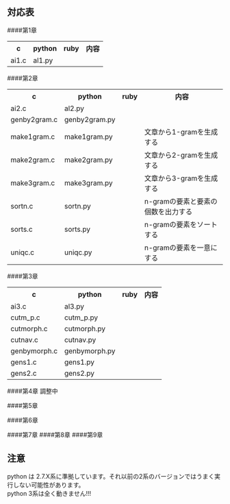 対応表
----------------------------------------------------------------------------------------------------
####第1章
<table>
    <tr>
        <th>c </th>
        <th>python</th>
        <th>ruby</th>
        <th>内容</th>
    </tr>
    <tr>
        <td>ai1.c</td>
        <td>al1.py</td>
        <td></td>
        <td></td>
    </tr>
</table>

####第2章
<table>
    <tr>
        <th>c </th>
        <th>python</th>
        <th>ruby</th>
        <th>内容</th>
    </tr>
    <tr>
        <td>ai2.c</td>
        <td>al2.py</td>
        <td></td>
        <td></td>
    </tr>
    <tr>
        <td>genby2gram.c</td>
        <td>genby2gram.py</td>
        <td></td>
        <td></td>
    </tr>
    <tr>
        <td>make1gram.c</td>
        <td>make1gram.py</td>
        <td></td>
        <td>文章から1-gramを生成する</td>
    </tr>
    <tr>
        <td>make2gram.c</td>
        <td>make2gram.py</td>
        <td></td>
        <td>文章から2-gramを生成する</td>
    </tr>
    <tr>
        <td>make3gram.c</td>
        <td>make3gram.py</td>
        <td></td>
        <td>文章から3-gramを生成する</td>
    </tr>
    <tr>
        <td>sortn.c</td>
        <td>sortn.py</td>
        <td></td>
        <td>n-gramの要素と要素の個数を出力する</td>
    </tr>
    <tr>
        <td>sorts.c</td>
        <td>sorts.py</td>
        <td></td>
        <td>n-gramの要素をソートする</td>
    </tr>
    <tr>
        <td>uniqc.c</td>
        <td>uniqc.py</td>
        <td></td>
        <td>n-gramの要素を一意にする</td>
    </tr>
</table>

####第3章
<table>
    <tr>
        <th>c </th>
        <th>python</th>
        <th>ruby</th>
        <th>内容</th>
    </tr>
    <tr>
        <td>ai3.c</td>
        <td>al3.py</td>
        <td></td>
        <td></td>
    </tr>
    <tr>
        <td>cutm_p.c</td>
        <td>cutm_p.py</td>
        <td></td>
        <td></td>
    </tr>
    <tr>
        <td>cutmorph.c</td>
        <td>cutmorph.py</td>
        <td></td>
        <td></td>
    </tr>
    <tr>
        <td>cutnav.c</td>
        <td>cutnav.py</td>
        <td></td>
        <td></td>
    </tr>
    <tr>
        <td>genbymorph.c</td>
        <td>genbymorph.py</td>
        <td></td>
        <td></td>
    </tr>
    <tr>
        <td>gens1.c</td>
        <td>gens1.py</td>
        <td></td>
        <td></td>
    </tr>
    <tr>
        <td>gens2.c</td>
        <td>gens2.py</td>
        <td></td>
        <td></td>
    </tr>
</table>


####第4章
調整中

####第5章


####第6章

####第7章
####第8章
####第9章

注意
----------------------------------------------------------------------------------------------------
python は 2.7.X系に準拠しています。それ以前の2系のバージョンではうまく実行しない可能性があります。<br>
python 3系は全く動きません!!!
